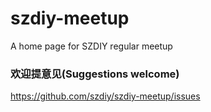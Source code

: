 # szdiy-meetup
A home page for SZDIY regular meetup





### 欢迎提意见(Suggestions welcome)

https://github.com/szdiy/szdiy-meetup/issues

